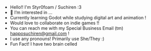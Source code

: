 - Hello!! I'm Styr0foam / Suchiren :3
- 👀 I’m interested in ...
- Currently learning Godot while studying digital art and animation !
- Would love to collaborate on indie games !! 
- You can reach me with my Special Business Email (tm) happosuchiren@gmail.com !
- I use any pronouns! Primarily use She/They :) 
- Fun Fact! I have two brain celled
